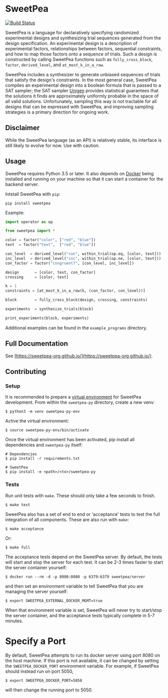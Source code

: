 SweetPea
========

[![Build Status](https://travis-ci.org/sweetpea-org/sweetpea-py.svg?branch=master)](https://travis-ci.org/sweetpea-org/sweetpea-py)

SweetPea is a language for declaratively specifying randomized experimental designs and synthesizing trial sequences generated from the design specification.
An experimental design is a description of experimental factors, relationships between factors, sequential constraints, and how to map those factors onto a sequence of trials. Such a design is constructed by calling SweetPea functions such as `fully_cross_block`, `factor`, `derived_level`, and `at_most_k_in_a_row`.

SweetPea includes a synthesizer to generate unbiased sequences of trials that satisfy the design's constraints. In the most general case, SweetPea compiles an experimental design into a boolean formula that is passed to a SAT sampler; the SAT sampler [Unigen](https://bitbucket.org/kuldeepmeel/unigen) provides statistical guarantees that the solutions it finds are approximately uniformly probable in the space of all valid solutions. Unfortunately, sampling this way is not tractable for all designs that can be expressed with SweetPea, and improving sampling strategies is a primary direction for ongoing work.

## Disclaimer

While the SweetPea language (as an API) is relatively stable, its interface is still likely to evolve for now. Use with caution.

## Usage

SweetPea requires Python 3.5 or later. It also depends on [Docker][1] being installed and running on your machine so that it can start a container for the backend server.

Intstall SweetPea with `pip`:

```
pip install sweetpea
```

Example:

```python
import operator as op

from sweetpea import *

color = factor("color", ["red", "blue"])
text  = factor("text",  ["red", "blue"])

con_level  = derived_level("con", within_trial(op.eq, [color, text]))
inc_level  = derived_level("inc", within_trial(op.ne, [color, text]))
con_factor = factor("congruent?", [con_level, inc_level])

design       = [color, text, con_factor]
crossing     = [color, text]

k = 1
constraints = [at_most_k_in_a_row(k, (con_factor, con_level))]

block        = fully_cross_block(design, crossing, constraints)

experiments  = synthesize_trials(block)

print_experiments(block, experiments)
```

Additional examples can be found in the `example_programs` directory. 

## Full Documentation

See [https://sweetpea-org.github.io/](https://sweetpea-org.github.io/).

## Contributing

### Setup

It is recommended to prepare a [virtual environment][2] for SweetPea development. From within the `sweetpea-py` directory, create a new venv:

```
$ python3 -m venv sweetpea-py-env
```

Active the virtual environment:

```
$ source sweetpea-py-env/bin/activate
```

Once the virtual environment has been activated, pip install all dependencies and `sweetpea-py` itself:

```
# Dependencies
$ pip install -r requirements.txt

# SweetPea
$ pip install -e <path>/<to>/sweetpea-py
```

### Tests

Run unit tests with `make`. These should only take a few seconds to finish.

```
$ make test
```

SweetPea also has a set of end to end or 'acceptance' tests to test the full integration of all components. These are also run with `make`:

```
$ make acceptance
```

Or:

```
$ make full
```

The acceptance tests depend on the SweetPea server. By default, the tests will start and stop the server for each test. It can be 2-3 times faster to start the server container yourself:

```
$ docker run --rm -d -p 8080:8080 -p 6379:6379 sweetpea/server
```

and then set an environment variable to tell SweetPea that you are managing the server yourself:

```
$ export SWEETPEA_EXTERNAL_DOCKER_MGMT=true
```

When that environment variable is set, SweetPea will never try to start/stop the server container, and the acceptance tests typically complete in 5-7 minutes.

[1]: https://www.docker.com/
[2]: https://docs.python.org/3/tutorial/venv.html

# Specify a Port
By default, SweetPea attempts to run its docker server using port 8080 on the host machine. If this port is not available, it can be changed by setting the `SWEETPEA_DOCKER_PORT` environment variable. For example, if SweetPea should instead run on port 5050, 
```
$ export SWEETPEA_DOCKER_PORT=5050
```
will then change the running port to 5050.